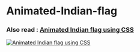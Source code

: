 # Animated-Indian-flag

### Also read : [Animated Indian flag using CSS](https://devnote.in/animated-indian-flag-using-css)

[![Animated Indian flag using CSS](https://devnote.in/wp-content/uploads/2020/12/animated-india-flag.png)](https://devnote.in/animated-indian-flag-using-css)
